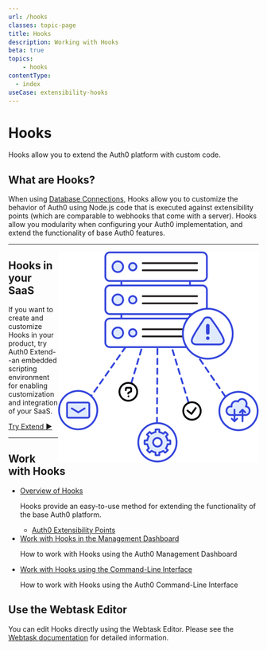 ```yaml
---
url: /hooks
classes: topic-page
title: Hooks
description: Working with Hooks
beta: true
topics:
    - hooks
contentType:
  - index
useCase: extensibility-hooks
---
```


<div class="topic-page-header">
  <div data-name="example" class="topic-page-badge"></div>
  <h1>Hooks</h1>
  <p>
    Hooks allow you to extend the Auth0 platform with custom code.
  </p>
</div>

## What are Hooks?

When using [Database Connections](/connections/database), Hooks allow you to customize the behavior of Auth0 using Node.js code that is executed against extensibility points (which are comparable to webhooks that come with a server). Hooks allow you modularity when configuring your Auth0 implementation, and extend the functionality of base Auth0 features.

---

<img align="right" src="/media/articles/hooks/extend-hooks.svg"> 

## Hooks in your SaaS

If you want to create and customize Hooks in your product, try Auth0 Extend--an embedded scripting environment for enabling customization and integration of your SaaS.

[Try Extend &#9658;](https://goextend.io/)



---

## Work with Hooks

<ul class="topic-links">
  <li>
    <i class="icon icon-budicon-715"></i><a href="/hooks/overview">Overview of Hooks</a>
    <p>
      Hooks provide an easy-to-use method for extending the functionality of the base Auth0 platform.
    </p>
    <ul>
      <li>
        <i class="icon icon-budicon-695"></i><a href="/hooks/extensibility-points">Auth0 Extensibility Points</a>
      </li>
    </ul>
  </li>
  <li>
    <i class="icon icon-budicon-715"></i><a href="/hooks/dashboard">Work with Hooks in the Management Dashboard</a>
    <p>
      How to work with Hooks using the Auth0 Management Dashboard
    </p>
  </li>
  <li>
    <i class="icon icon-budicon-715"></i><a href="/hooks/cli">Work with Hooks using the Command-Line Interface</a>
    <p>
      How to work with Hooks using the Auth0 Command-Line Interface
    </p>
  </li>
</ul>

## Use the Webtask Editor

You can edit Hooks directly using the Webtask Editor. Please see the [Webtask documentation](https://webtask.io/docs/editor) for detailed information.
